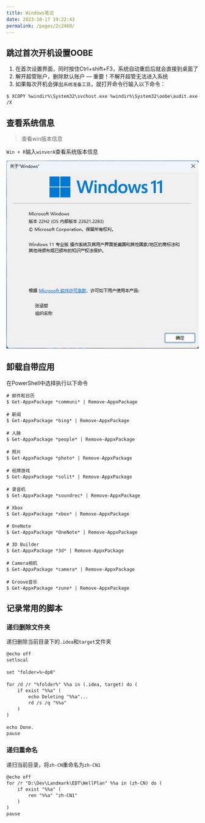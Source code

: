 ```yaml
---
title: Windows笔记
date: 2023-10-17 19:22:43
permalink: /pages/2c2460/
---
```


## 跳过首次开机设置OOBE

1. 在首次设置界面，同时按住Ctrl+shift+F3，系统自动重启后就会直接到桌面了
2. 解开超管账户，删除默认账户 — 重要！不解开超管无法进入系统
3. 如果每次开机会弹出`系统准备工具`，就打开命令行输入以下命令：

```shell
$ XCOPY %windir%\System32\svchost.exe %windir%\System32\oobe\audit.exe /X
```



## 查看系统信息

> 查看win版本信息

`Win + R`输入`winverA`查看系统版本信息

![image-20230928143915834](./img/windows/image-20230928143915834.png)



## 卸载自带应用

在PowerShell中选择执行以下命令

```shell
# 邮件和日历
$ Get-AppxPackage *communi* | Remove-AppxPackage

# 新闻
$ Get-AppxPackage *bing* | Remove-AppxPackage

# 人脉
$ Get-AppxPackage *people* | Remove-AppxPackage

# 照片
$ Get-AppxPackage *photo* | Remove-AppxPackage

# 纸牌游戏
$ Get-AppxPackage *solit* | Remove-AppxPackage

# 录音机
$ Get-AppxPackage *soundrec* | Remove-AppxPackage

# Xbox
$ Get-AppxPackage *xbox* | Remove-AppxPackage

# OneNote
$ Get-AppxPackage *OneNote* | Remove-AppxPackage

# 3D Builder
$ Get-AppxPackage *3d* | Remove-AppxPackage

# Camera相机
$ Get-AppxPackage *camera* | Remove-AppxPackage

# Groove音乐
$ Get-AppxPackage *zune* | Remove-AppxPackage
```



## 记录常用的脚本

### 递归删除文件夹

递归删除当前目录下的`.idea`和`target`文件夹

```shell
@echo off
setlocal

set "folder=%~dp0"

for /d /r "%folder%" %%a in (.idea, target) do (
    if exist "%%a" (
        echo Deleting "%%a"...
        rd /s /q "%%a"
    )
)

echo Done.
pause
```



### 递归重命名

递归当前目录，将`zh-CN`重命名为`zh-CN1`

```shell
@echo off
for /r "D:\Dev\Landmark\EDT\WellPlan" %%a in (zh-CN) do (
    if exist "%%a" (
        ren "%%a" "zh-CN1"
    )
)
pause
```

